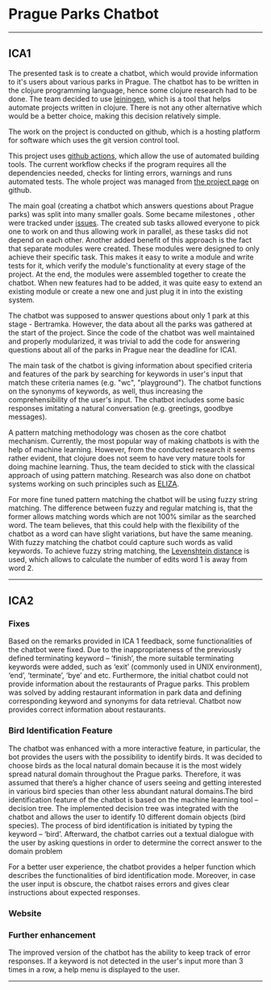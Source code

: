 # Prague Parks Chatbot

---
## ICA1

The presented task is to create a chatbot, which would provide
information to it's users about various parks in Prague.
The chatbot has to be written in the clojure programming language,
hence some clojure research had to be done.
The team decided to use [leiningen](https://leiningen.org/), which
is a tool that helps automate projects written in clojure. There
is not any other alternative which would be a better choice, making
this decision relatively simple.

The work on the project is conducted on github, which is a hosting
    platform for software which uses the git version control tool.

This project uses [github actions](https://github.com/features/actions), which allow
the use of automated building tools. The current workflow checks if
the program requires all the dependencies needed, checks for linting
errors, warnings and runs automated tests. The whole project was
managed from [the project page](https://github.com/adzai/chatbot/projects/1) on github.

The main goal (creating a chatbot which answers questions about
Prague parks) was split into many smaller goals. Some became milestones
, other
were tracked under [issues](https://github.com/adzai/chatbot/issues). The created sub tasks allowed everyone to pick one to
work on and thus allowing work in parallel, as these tasks did not
depend on each other. Another added benefit of
this approach is the fact that separate modules were created. These
modules were designed to only
achieve their specific task. This makes it easy to write
a module and write tests for it, which verify the module's functionality
at every stage of the project. At the end, the modules were
assembled together to create the chatbot. When new features had to
be added, it was quite easy to extend an existing module or create
a new one and just plug it in into the existing system.

The chatbot was supposed to answer questions about only 1 park
at this stage - Bertramka. However, the data about all the parks
was gathered at the start of the project.
Since the code of the chatbot was
well maintained and properly modularized, it was trivial
to add the code for answering questions about all of the
parks in Prague near the deadline for ICA1.

The main task of the chatbot is giving information about
specified criteria and features of the park by searching for keywords
in user's input that match these criteria names (e.g. "wc", "playground").
The chatbot functions on the synonyms of keywords, as well,
thus increasing the comprehensibility of the user's input.
The chatbot includes some basic responses imitating a natural
conversation (e.g. greetings, goodbye messages).

A pattern matching methodology was chosen as the core chatbot
mechanism. Currently, the most popular way of making chatbots
is with the help of machine learning. However, from the conducted
research it seems rather evident, that clojure does not seem
to have very mature tools for doing machine learning. Thus, the team
decided to stick with the classical approach of using pattern matching.
Research was also done on chatbot systems working on such principles
such as [ELIZA](https://en.wikipedia.org/wiki/ELIZA).

For more fine tuned pattern matching the chatbot will be using
fuzzy string matching. The difference between fuzzy and regular
matching is, that the former allows matching words which are not
100% similar as the searched word. The team believes, that this
could help with the flexibility of the chatbot as a word can have
slight variations, but have the same meaning. With fuzzy matching
the chatbot could capture such words as valid keywords.
To achieve fuzzy string matching, the
[Levenshtein distance](https://en.wikipedia.org/wiki/Levenshtein_distance) is used, which allows to calculate the number of edits word 1 is away from word 2.

---

## ICA2

### Fixes
Based on the remarks provided in ICA 1 feedback,
some functionalities of the chatbot were fixed.
Due to the inappropriateness of the previously defined terminating keyword
– ‘finish’, the more suitable terminating keywords were added, such as ‘exit’
(commonly used in UNIX environment), ‘end’, ‘terminate’, ‘bye’ and etc.
Furthermore, the initial chatbot could not provide information about the
restaurants of Prague parks. This problem was solved by adding restaurant
information in park data and defining corresponding keyword and synonyms for
data retrieval. Chatbot now provides correct information about restaurants.

### Bird Identification Feature
The chatbot was enhanced with a more interactive feature, in particular,
the bot provides the users with the possibility to identify birds.
It was decided to choose birds as the local natural domain because
it is the most widely spread natural domain throughout the Prague parks.
Therefore, it was assumed that there’s a higher chance of users seeing and
getting interested in various bird species than other less abundant
natural domains.The bird identification feature of the chatbot is based on
the machine learning tool – decision tree. The implemented decision tree was
integrated with the chatbot and allows the user to identify 10 different domain
objects (bird species). The process of bird identification is initiated by
typing the keyword – ‘bird’. Afterward, the chatbot carries out a textual
dialogue with the user by asking questions in order to determine the correct
answer to the domain problem

For a better user experience, the chatbot provides a helper function which
describes the functionalities of bird identification mode. Moreover,
in case the user input is obscure, the chatbot raises errors and gives clear
instructions about expected responses.

### Website

### Further enhancement
The improved version of the chatbot has the ability to keep track of error
responses. If a keyword is not detected in the user's input more than 3 times
in a row, a help menu is displayed to the user.

---